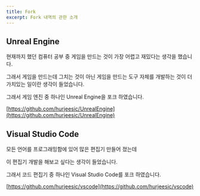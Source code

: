 ```yaml
---
title: Fork
excerpt: Fork 내역의 관한 소개
---
```


## Unreal Engine

현재까지 했던 컴퓨터 공부 중 게임을 만드는 것이 가장 어렵고 재밌다는 생각을 했습니다.

그래서 게임을 만드는데 그치는 것이 아닌 게임을 만드는 도구 자체를 개발하는 것이 더 가치있는 일이란 생각이 들었습니다.

그래서 게임 엔진 중 하나인 Unreal Engine을 포크 하였습니다.

[https://github.com/hurjeesic/UnrealEngine](https://github.com/hurjeesic/UnrealEngine)



## Visual Studio Code

모든 언어를 프로그래밍함에 있어 많은 편집기 만들어 졌는데

이 편집기 개발을 해보고 싶다는 생각이 들었습니다.

그래서 코드 편집기 중 하나인 Visual Studio Code를 포크 하였습니다.

[https://github.com/hurjeesic/vscode](https://github.com/hurjeesic/vscode)